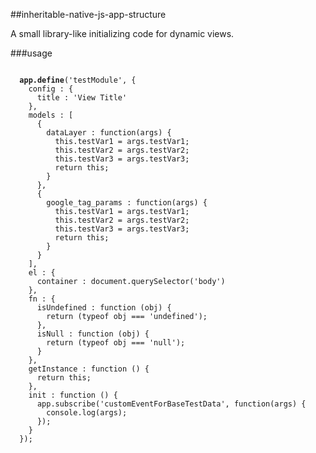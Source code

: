 ##inheritable-native-js-app-structure

A small library-like initializing code for dynamic views.

###usage

<pre lang="javascript">
<code>
  <b>app.define</b>('testModule', {
    config : {
      title : 'View Title'
    },
    models : [
      {
        dataLayer : function(args) {
          this.testVar1 = args.testVar1;
          this.testVar2 = args.testVar2;
          this.testVar3 = args.testVar3;
          return this;
        }
      },
      {
        google_tag_params : function(args) {
          this.testVar1 = args.testVar1;
          this.testVar2 = args.testVar2;
          this.testVar3 = args.testVar3;
          return this;
        }
      }
    ],
    el : {
      container : document.querySelector('body')
    },
    fn : {
      isUndefined : function (obj) {
        return (typeof obj === 'undefined');
      },
      isNull : function (obj) {
        return (typeof obj === 'null');
      }
    },
    getInstance : function () {
      return this;
    },
    init : function () {
      app.subscribe('customEventForBaseTestData', function(args) {
        console.log(args);
      });
    }
  });
</code>
</pre>